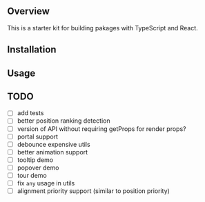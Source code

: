 ## Overview

This is a starter kit for building pakages with TypeScript and React.

## Installation

## Usage


## TODO

- [ ] add tests
- [ ] better position ranking detection
- [ ] version of API without requiring getProps for render props?
- [ ] portal support
- [ ] debounce expensive utils
- [ ] better animation support
- [ ] tooltip demo
- [ ] popover demo
- [ ] tour demo
- [ ] fix `any` usage in utils
- [ ] alignment priority support (similar to position priority)